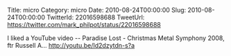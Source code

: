 Title: micro
Category: micro
Date: 2010-08-24T00:00:00
Slug: 2010-08-24T00:00:00
TwitterId: 22016598688
TweetUrl: https://twitter.com/mark_philpot/status/22016598688

I liked a YouTube video -- Paradise Lost - Christmas Metal Symphony 2008, ftr Russell A... http://youtu.be/Id2dzytdn-s?a